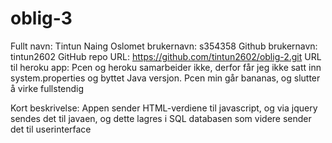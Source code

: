 # oblig-3
Fullt navn: Tintun Naing
Oslomet brukernavn: s354358 
Github brukernavn: tintun2602 
GitHub repo URL: https://github.com/tintun2602/oblig-2.git 
URL til heroku app: Pcen og heroku samarbeider ikke, derfor får jeg ikke satt inn system.properties og byttet Java versjon. 
Pcen min går bananas, og slutter å virke fullstendig 

Kort beskrivelse: Appen sender HTML-verdiene til javascript, og via jquery sendes det til javaen, og dette lagres i SQL databasen som videre sender det til userinterface
